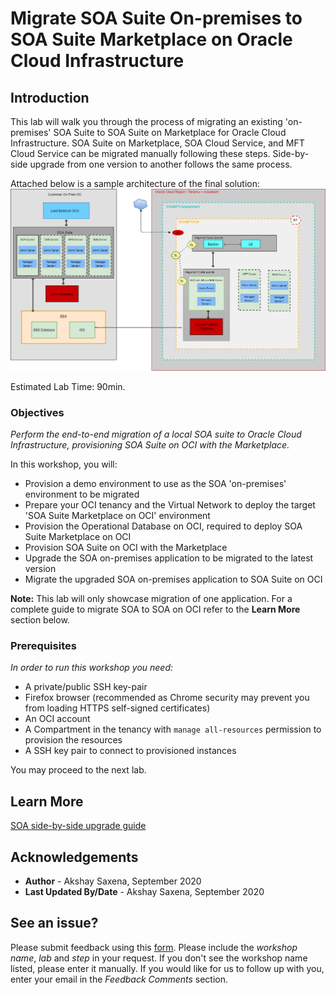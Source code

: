 # Migrate SOA Suite On-premises to SOA Suite Marketplace on Oracle Cloud Infrastructure

## Introduction

This lab will walk you through the process of migrating an existing 'on-premises' SOA Suite to SOA Suite on Marketplace for Oracle Cloud Infrastructure. SOA Suite on Marketplace, SOA Cloud Service, and MFT Cloud Service can be migrated manually following these steps. Side-by-side upgrade from one version to another follows the same process. 

Attached below is a sample architecture of the final solution:
![](./images/architecture.png)

Estimated Lab Time: 90min.

### Objectives

*Perform the end-to-end migration of a local SOA suite to Oracle Cloud Infrastructure, provisioning SOA Suite on OCI with the Marketplace.*

In this workshop, you will:
- Provision a demo environment to use as the SOA 'on-premises' environment to be migrated
- Prepare your OCI tenancy and the Virtual Network to deploy the target 'SOA Suite Marketplace on OCI' environment
- Provision the Operational Database on OCI, required to deploy SOA Suite Marketplace on OCI
- Provision SOA Suite on OCI with the Marketplace
- Upgrade the SOA on-premises application to be migrated to the latest version
- Migrate the upgraded SOA on-premises application to SOA Suite on OCI

**Note:** This lab will only showcase migration of one application. For a complete guide to migrate SOA to SOA on OCI refer to the **Learn More** section below.


### Prerequisites

*In order to run this workshop you need:*

* A private/public SSH key-pair
* Firefox browser (recommended as Chrome security may prevent you from loading HTTPS self-signed certificates)
* An OCI account
* A Compartment in the tenancy with `manage all-resources` permission to provision the resources
* A SSH key pair to connect to provisioned instances

You may proceed to the next lab.

## Learn More

[SOA side-by-side upgrade guide](https://docs.oracle.com/en/cloud/paas/soa-cloud/liftshift/migration-side-side-upgrade-soa-mp.html#GUID-6F77D620-0962-43A4-A503-A70E706C3D02)

## Acknowledgements

 - **Author** - Akshay Saxena, September 2020
 - **Last Updated By/Date** - Akshay Saxena, September 2020

## See an issue?
Please submit feedback using this [form](https://apexapps.oracle.com/pls/apex/f?p=133:1:::::P1_FEEDBACK:1). Please include the *workshop name*, *lab* and *step* in your request.  If you don't see the workshop name listed, please enter it manually. If you would like for us to follow up with you, enter your email in the *Feedback Comments* section.
